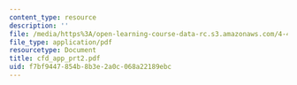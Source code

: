 ```yaml
---
content_type: resource
description: ''
file: /media/https%3A/open-learning-course-data-rc.s3.amazonaws.com/4-411-building-technology-laboratory-spring-2004/f7bf9447854b8b3e2a0c068a22189ebc_cfd_app_prt2.pdf
file_type: application/pdf
resourcetype: Document
title: cfd_app_prt2.pdf
uid: f7bf9447-854b-8b3e-2a0c-068a22189ebc
---
```


